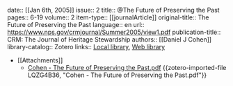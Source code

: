 date:: [[Jan 6th, 2005]]
issue:: 2
title:: @The Future of Preserving the Past
pages:: 6-19
volume:: 2
item-type:: [[journalArticle]]
original-title:: The Future of Preserving the Past
language:: en
url:: https://www.nps.gov/crmjournal/Summer2005/view1.pdf
publication-title:: CRM: The Journal of Heritage Stewardship
authors:: [[Daniel J Cohen]]
library-catalog:: Zotero
links:: [Local library](zotero://select/groups/2386895/items/3DVCKWWX), [Web library](https://www.zotero.org/groups/2386895/items/3DVCKWWX)

- [[Attachments]]
	- [Cohen - The Future of Preserving the Past.pdf](https://www.nps.gov/crmjournal/Summer2005/view1.pdf) {{zotero-imported-file LQZG4B36, "Cohen - The Future of Preserving the Past.pdf"}}
